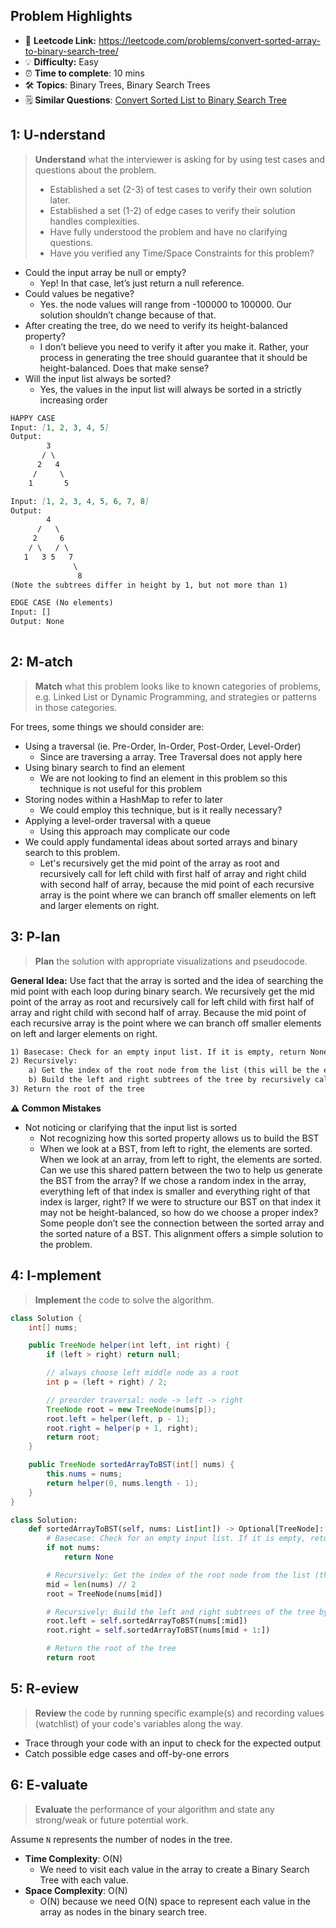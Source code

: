 ## Problem Highlights

* 🔗 **Leetcode Link:** <https://leetcode.com/problems/convert-sorted-array-to-binary-search-tree/>
* 💡 **Difficulty:** Easy
* ⏰ **Time to complete**: 10 mins
* 🛠️ **Topics**: Binary Trees, Binary Search Trees
* 🗒️ **Similar Questions**: [Convert Sorted List to Binary Search Tree](https://leetcode.com/problems/convert-sorted-list-to-binary-search-tree/)
    
## 1: U-nderstand
 
> **Understand** what the interviewer is asking for by using test cases and questions about the problem.
> 
> - Established a set (2-3) of test cases to verify their own solution later.
> - Established a set (1-2) of edge cases to verify their solution handles complexities.
> - Have fully understood the problem and have no clarifying questions.
> - Have you verified any Time/Space Constraints for this problem?

- Could the input array be null or empty?
  - Yep! In that case, let’s just return a null reference.
- Could values be negative?
  - Yes. the node values will range from -100000 to 100000. Our solution shouldn’t change because of that.
- After creating the tree, do we need to verify its height-balanced property?
  - I don’t believe you need to verify it after you make it. Rather, your process in generating the tree should guarantee that it should be height-balanced. Does that make sense?
- Will the input list always be sorted?
  - Yes, the values in the input list will always be sorted in a strictly increasing order
   
```markdown
HAPPY CASE
Input: [1, 2, 3, 4, 5]
Output:
        3
       / \
      2   4
     /     \
    1       5

Input: [1, 2, 3, 4, 5, 6, 7, 8]
Output:
        4
      /   \
     2     6
    / \   / \
   1   3 5   7
              \
               8
(Note the subtrees differ in height by 1, but not more than 1)

EDGE CASE (No elements)
Input: []
Output: None
    
```   
    
## 2: M-atch

<!-- See https://docs.google.com/document/d/1hYT1hoOJ6pFIt8A5q-PIZmYP7pB4WqlzyUJgFx9x2mY/edit#heading=h.ya2de4n4zsds for list of algorithms based on question type-->

> **Match** what this problem looks like to known categories of problems, e.g. Linked List or Dynamic Programming, and strategies or patterns in those categories.

For trees, some things we should consider are:
- Using a traversal (ie. Pre-Order, In-Order, Post-Order, Level-Order)
  - Since are traversing a array. Tree Traversal does not apply here
- Using binary search to find an element
  - We are not looking to find an element in this problem so this technique is not useful for this problem
- Storing nodes within a HashMap to refer to later
  - We could employ this technique, but is it really necessary?
- Applying a level-order traversal with a queue
  - Using this approach may complicate our code
- We could apply fundamental ideas about sorted arrays and binary search to this problem. 
  - Let's recursively get the mid point of the array as root and recursively call for left child with first half of array and right child with second half of array, because the mid point of each recursive array is the point where we can branch off smaller elements on left and larger elements on right. 
## 3: P-lan

> **Plan** the solution with appropriate visualizations and pseudocode.

**General Idea:** Use fact that the array is sorted and the idea of searching the mid point with each loop during binary search. We recursively get the mid point of the array as root and recursively call for left child with first half of array and right child with second half of array. Because the mid point of each recursive array is the point where we can branch off smaller elements on left and larger elements on right. 

```markdown
1) Basecase: Check for an empty input list. If it is empty, return None (an empty BST)
2) Recursively: 
    a) Get the index of the root node from the list (this will be the element at the center of the input list)
    b) Build the left and right subtrees of the tree by recursively calling the function on each remaining half of the input list
3) Return the root of the tree
```

**⚠️ Common Mistakes**
- Not noticing or clarifying that the input list is sorted
    - Not recognizing how this sorted property allows us to build the BST
    - When we look at a BST, from left to right, the elements are sorted. When we look at an array, from left to right, the elements are sorted. Can we use this shared pattern between the two to help us generate the BST from the array? If we chose a random index in the array, everything left of that index is smaller and everything right of that index is larger, right? If we were to structure our BST on that index it may not be height-balanced, so how do we choose a proper index? Some people don’t see the connection between the sorted array and the sorted nature of a BST. This alignment offers a simple solution to the problem.

## 4: I-mplement

> **Implement** the code to solve the algorithm.

```java
class Solution {
    int[] nums;

    public TreeNode helper(int left, int right) {
        if (left > right) return null;

        // always choose left middle node as a root
        int p = (left + right) / 2;

        // preorder traversal: node -> left -> right
        TreeNode root = new TreeNode(nums[p]);
        root.left = helper(left, p - 1);
        root.right = helper(p + 1, right);
        return root;
    }

    public TreeNode sortedArrayToBST(int[] nums) {
        this.nums = nums;
        return helper(0, nums.length - 1);
    }
}
```
```python
class Solution:
    def sortedArrayToBST(self, nums: List[int]) -> Optional[TreeNode]:
        # Basecase: Check for an empty input list. If it is empty, return None (an empty BST)
        if not nums:
            return None

        # Recursively: Get the index of the root node from the list (this will be the element at the center of the input list)
        mid = len(nums) // 2
        root = TreeNode(nums[mid])

        # Recursively: Build the left and right subtrees of the tree by recursively calling the function on each remaining half of the input list
        root.left = self.sortedArrayToBST(nums[:mid])
        root.right = self.sortedArrayToBST(nums[mid + 1:])

        # Return the root of the tree
        return root
```
    
## 5: R-eview

> **Review** the code by running specific example(s) and recording values (watchlist) of your code's variables along the way.

- Trace through your code with an input to check for the expected output
- Catch possible edge cases and off-by-one errors

## 6: E-valuate

> **Evaluate** the performance of your algorithm and state any strong/weak or future potential work.

Assume `N` represents the number of nodes in the tree.

* **Time Complexity**: O(N)
    *  We need to visit each value in the array to create a Binary Search Tree with each value.
* **Space Complexity**: O(N) 
    * O(N) because we need O(N) space to represent each value in the array as nodes in the binary search tree. 